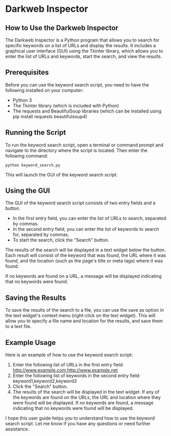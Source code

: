 # Darkweb Inspector

## How to Use the Darkweb Inspector
The Darkweb Inspector is a Python program that allows you to search for specific keywords on a list of URLs and display the results. It includes a graphical user interface (GUI) using the Tkinter library, which allows you to enter the list of URLs and keywords, start the search, and view the results.

## Prerequisites
Before you can use the keyword search script, you need to have the following installed on your computer:

- Python 3
- The Tkinter library (which is included with Python)
- The requests and BeautifulSoup libraries (which can be installed using pip install requests beautifulsoup4)

## Running the Script
To run the keyword search script, open a terminal or command prompt and navigate to the directory where the script is located. Then enter the following command:

`python keyword_search.py`

This will launch the GUI of the keyword search script.

## Using the GUI
The GUI of the keyword search script consists of two entry fields and a button.

- In the first entry field, you can enter the list of URLs to search, separated by commas.
- In the second entry field, you can enter the list of keywords to search for, separated by commas.
- To start the search, click the "Search" button.

The results of the search will be displayed in a text widget below the button. Each result will consist of the keyword that was found, the URL where it was found, and the location (such as the page's title or meta tags) where it was found.

If no keywords are found on a URL, a message will be displayed indicating that no keywords were found.

## Saving the Results
To save the results of the search to a file, you can use the save as option in the text widget's context menu (right-click on the text widget). This will allow you to specify a file name and location for the results, and save them to a text file.

## Example Usage
Here is an example of how to use the keyword search script:

1. Enter the following list of URLs in the first entry field: http://www.example.com,http://www.example.net
2. Enter the following list of keywords in the second entry field: keyword1,keyword2,keyword3
3. Click the "Search" button.
4. The results of the search will be displayed in the text widget. If any of the keywords are found on the URLs, the URL and location where they were found will be displayed. If no keywords are found, a message indicating that no keywords were found will be displayed.

I hope this user guide helps you to understand how to use the keyword search script. Let me know if you have any questions or need further assistance.
